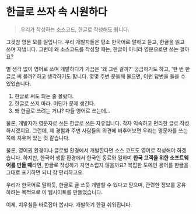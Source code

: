 # 한글로 쓰자 속 시원하다

> 우리가 작성하는 소스코드, 한글로 작성해도 됩니다.

그것참 영문 모를 일입니다. 우리 개발자들은 평소 한국어로 말하고 듣고, 한글을 읽고 쓰며 지냅니다. 그런데 왜 소스코드를 작성할 때는, 한글이 아니라 영문으로만 쓰는 걸까요?

별 생각 없이 영어로 쓰며 개발하다가 가끔은 '왜 그런 걸까?' 궁금하기도 하고, '한 번 한글로 써 볼까?'하고 생각하기도 합니다. 몇몇 주변 분들께 물으면, 이런 답변을 들을 수 있었습니다.

1. 한글로 써도 되는 줄 몰랐다.
1. 한글로 쓰지 마라. 어딘가 문제 생긴다.
1. 왜 한글로 쓰려는 거냐? 다들 영어로 쓰는데...

물론, 개발자가 영문자로 쓰든 한글로 쓰든 자유입니다. 각자 익숙하고 편리한 글로 작성하시겠지요. 그런데, 제 경험과 주변 사람들의 의견에 비추어보면 우리는 영문자를 쓰는 쪽에 치우쳐 있는 것 같습니다.

물론, 영어권 환경이나 글로벌 환경에서 개발한다면 소스 코드도 영어로 작성해야 하겠습니다. 하지만, 한국어 생활 환경에서 한국인 동료와 일하며  **한국 고객을 위한 소프트웨어를 만들 때**라면, 한글로 작성하기 자연스럽지 않을까요? 복잡한 도메인 용어를 한글을 그대로 표기하면 되니 참 편리하고요.

우리가 한국어로 말하듯, 한글로 글 쓰듯 개발할 수 있다고 믿으며, 관련한 정보를 공유하려는 목적으로 이 웹사이트를 만들었습니다.

이제, 치우침을 바로잡아 봅시다. 개발하기 한결 쉬워집니다.
